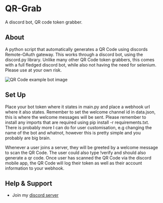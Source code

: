 # QR-Grab

A discord bot, QR code token grabber.

## About

A python script that automatically generates a QR Code using discords Remote-OAuth gateway. This works through a discord bot, using the discord.py library. Unlike many other QR Code token grabbers, this comes with a full fledged discord bot, while also not having the need for selenium. Please use at your own risk.

![QR Code example bot image](https://cdn.discordapp.com/attachments/1007769724836397158/1007790854347444275/unknown.png)

## Set Up

Place your bot token where it states in main.py and place a webhook url where it also states. Remember to set the welcome channel id in data.json, this is where the welcome messages will be sent. Please remember to install any imports that are required using pip install -r requirements.txt. There is probably more I can do for user customisation, e.g changing the name of the bot and whatnot, however this is pretty simple and you probably are big brain.

Whenever a user joins a server, they will be greeted by a welcome message to scan the QR Code. The user could also type !verify and should also generate a qr code. Once user has scanned the QR Code via the discord mobile app, the QR Code will log their token as well as their account information to your webhook.


## Help & Support

- Join my [discord server](https://discord.gg/qCJwVERPRV)
